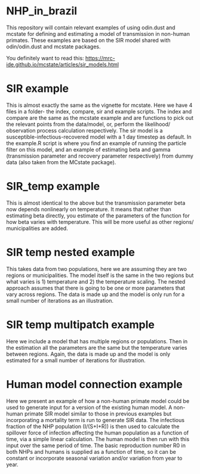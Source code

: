 # NHP_in_brazil 

This repository will contain relevant examples of using odin.dust and mcstate for defining and estimating a model of transmission in non-human primates. These examples are based on the SIR model shared with odin/odin.dust and mcstate packages.

You definitely want to read this: https://mrc-ide.github.io/mcstate/articles/sir_models.html 

# SIR example
This is almost exactly the same as the vignette for mcstate. Here we have 4 files in a folder- the index, compare, sir and example scripts. The index and compare are the same as the mcstate example and are functions to pick out the relevant points from the data/model, or, perform the likelihood/ observation process calculation respectively. The sir model is a susceptible-infectious-recovered model with a 1 day timestep as default. In the example.R script is where you find an example of running the particle filter on this model, and an example of estimating beta and gamma (transmission parameter and recovery parameter respectively) from dummy data (also taken from the MCstate package).

# SIR_temp example
This is almost identical to the above but the transmission parameter beta now depends nonlinearly on temperature. It means that rather than estimating beta directly, you estimate of the parameters of the function for how beta varies with temperature. This will be more useful as other regions/ municipalities are added.

# SIR temp nested example
This takes data from two populations, here we are assuming they are two regions or municipalities. The model itself is the same in the two regions but what varies is 1) temperature and 2) the temperature scaling. The nested approach assumes that there is going to be one or more parameters that vary across regions. The data is made up and the model is only run for a small number of iterations as an illustration.

# SIR temp multipatch example
Here we include a model that has multiple regions or populations. Then in the estimation all the parameters are the same but the temperature varies between regions. Again, the data is made up and the model is only estimated for a small number of iterations for illustration. 

# Human model connection example
Here we present an example of how a non-human primate model could be used to generate input for a version of the existing human model. A non-human primate SIR model similar to those in previous examples but incorporating a mortality term is run to generate SIR data. The infectious fraction of the NHP population (I/(S+I+R)) is then used to calculate the spillover force of infection affecting the human population as a function of time, via a simple linear calculation. The human model is then run with this input over the same period of time. The basic reproduction number R0 in both NHPs and humans is supplied as a function of time, so it can be constant or incorporate seasonal variation and/or variation from year to year.